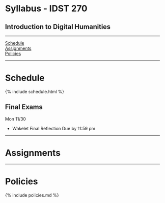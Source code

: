 # Syllabus - IDST 270

## Introduction to Digital Humanities

_____

[Schedule](#schedule) <br />
[Assignments](#assignments) <br />
[Policies](#policies) <br />

_____

# Schedule

{% include schedule.html %}

## Final Exams

Mon 11/30 

* Wakelet Final Reflection Due by 11:59 pm

_____

# Assignments

_____

# Policies

{% include policies.md %}
